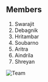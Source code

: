 ## Members
1. Swarajit 
2. Debagnik
3. Hritambar
4. Soubarno
5. Aritra
6. Aindrila 
7. Shreyan

![Team](https://user-images.githubusercontent.com/97842472/156980666-5daa1492-54fd-4b90-9796-3ea224f9bf43.jpg)
